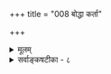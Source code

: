 +++
title = "008 बोद्धा कर्ता"

+++
<details><summary>मूलम्</summary>

बोद्धा कर्ता च भोक्ता दृढमवगमितः प्रत्यगर्थः प्रमाणैः कर्तृत्वाभाववादे स्वयमिह भगवानान्यपर्यं त्वगायत् ।  
कर्ता शास्त्रार्थवत्त्वात्कृतिषु च स पराधीन आभाषि सूत्रैश्चित्रैः कर्मप्रवाहैर्यतनविषमता सर्वतन्त्राविगीता ॥ ८ ॥
</details>

<details><summary>सर्वाङ्कषटीका - ८</summary>



[[164]] 

[आत्मनः कर्तृत्वादिः ] 

78. 

बोद्धा कर्ता च भोक्ता दृढमवगमितः प्रत्यगर्थः प्रमाणैः 

कर्तृत्वाभाववादे स्वयमिह भगवानान्यपर्यं त्वगायत् । कर्ता शास्त्रार्थवत्त्वात् कृतिषु च स पराधीन आभाषि सूत्रैः 

चित्रैः कर्मप्रवाहैर्यतनविषमता सर्वतन्त्राविगीता ॥8॥ 

एवमात्मा ज्ञानस्वरूपः **ज्ञाता** = ज्ञानाश्रयश्चेति ज्ञाधिकरणोक्तं साधितम् । आत्मनः ज्ञातृत्वं यथा स्वाभाविकं तथैव कर्तृत्वमपि स्वाभाविकमिति कर्त्रधिकरणसिद्धं निरूपयतिबोद्धेत्यादिना । **प्रत्यगर्थः** = अहमर्थः **बोद्धा** = ज्ञानाश्रयः **कर्ता** = प्रयत्नाश्रयः भोक्ता च **भोगाश्रयश्च** = सुखदुःखाद्याश्रयश्च प्रमाणैः प्रत्यक्षानुमानागमैः **दृढम्** = दुरपह्नवतया **अवगमितः** = निश्चितः ॥ 

ननु – 'प्रकृतेः क्रियमाणानि गुणैः कर्माणि सर्वशः । अहङ्कारविमूढात्मा कर्ताहमिति मन्यते ॥' (गी. 3-27) इति गुणानामेव कर्तृत्वम्, न त्वात्मन इति भगवतैव किलोक्तमित्यत्राह - कर्तृत्वाभावेत्यादि । इह **कर्तृत्वाभाववादे** = आत्मनः कर्तृत्वं नास्तीत्याद्यभिधानेऽस्मिन् **भगवान्** = गीतोपदेष्टा **आन्यपर्यम्** = अर्थान्तरपरताम् स्वयं तु **अगायत्** = तस्यामेव गीतीयां स्वयमेव हि ह्यभिदधे । 'अधिष्ठानं तथा कर्ता करणं च पृथग्विधम् । विविधाश्च पृथक्चेष्टा दैवं चैवात्र पञ्चमम् ॥' (गी. 18-14 ) 'शरीरवाङ्गनोभिर्यत्कर्म प्रारभते नरः । न्याय्यं वा विपरीतं वा पञ्चैते तस्य योनयः ॥ ' (१५) इति एकस्य कार्यस्य निष्पत्तौ शरीरेन्द्रियादीनां पञ्चानां अवर्जनीयतामभिधाय, 'तत्रैवं सति कर्तारमात्मानं केवलं तु यः । पश्यत्यकृतबुद्धित्वात्र स पश्यति दुर्मतिः ॥ (गी. 18 - 16 ) इति शरीरादिरहितस्य कर्तृत्वासंभवं हि स एवाह । लेखनादिकार्यं प्रति पत्रमषीलेखन्यादिसाधनानामवर्जनीयत्वमात्रेण पुरुषस्य लेखने कर्तृत्वमेव नास्तीति को वा ब्रवीति मतिमान् ? अत एव किलात्मानं 'कर्ता' इत्येव तस्मिन्नेव श्लोके स निरदिशत् ॥ 

ननु ' कार्यकारणकर्तृत्वे हेतुः प्रकृतिरुच्यते ' (गी. 13-20) इति कर्तृत्वस्य प्रकृतिसंबन्धाधीनत्वस्य भगवतैवाभिधानात् कथं तदित्यत्राह - कर्तेत्यादि । यदि उक्तवचनेन प्रकृतिरेव कर्तृत्वे हेतुः, तर्हि 'पुरुषस्सुखदुःखानां भोक्तृत्वे हेतुरुच्यते' इति तत्रैवोक्तत्वात् पुरुषस्य भोक्तृत्वमप्यङ्गीकार्यम् । भोक्तृत्वस्य भोगकर्तृत्वरूपत्वात् कर्तृत्वं सिद्धमेव । किञ्च यत्र भोक्तृत्वम्, तत्र कर्तृत्वमितिव्याप्तेः, तस्य कर्तृत्वमप्यावश्यकम् । अन्यथा अन्यः कर्ता, अन्यो भोक्ता इत्यापत्तिः । एवं सति 'पुण्यस्य फलमिच्छन्ति पुण्यं नेच्छन्ति' इति स्यात् । तत्रेष्टापत्तौ ‘कर्ता शास्त्रार्थवत्त्वात् ' ( ब्र. सू. 2-3-33 ) इति सूत्रशास्त्रानुभवादिविरोधः ॥ 

" 



एवं कर्तृत्वस्य सहजत्वेऽपि, अस्त्यन्यः कश्चन विशेष इत्याह-कृतिषु इत्यादिना । स च जीवः कृतिषु **पराधीनः** = परमात्माधीनः, न स्वतन्त्र इति सूत्रः 'परात्तु तच्छ्रुतेः' (ब्र.सू. 2-3-40) इत्यादिसूत्रैः **आभाषि** = स्पष्टमभ्यधायि । अतः जीवस्य कर्तृत्वं सहजमपि परमात्माधीनम् । ननु तर्हि पुण्यपापादिकमपि परमात्मन एव स्यात् । धन्विन एव खलु पापम्, न तु बाणस्य । किञ्च परमात्मनः सर्वान् प्रति साधारणत्वात् 

[[165]] 

 

पुण्यपापादिकमपि सर्वेषां समं स्यात् । ततश्च सुखदुःखादितारतम्यं न स्यात् । तारतम्यस्यापि परमात्माधीनत्वे, परमात्मनः वैषम्यम्, निर्घृणता च स्यात् । किञ्च जीवस्य स्वातन्त्र्याभावे कर्तृत्वमपि तस्य न स्यात् । 'स्वतन्त्रः कर्ता' इति खलु भगवान् पाणिनिः । इत्याद्याशङ्कायामाह - चित्रैरित्यादि । **चित्रैः** = स्वयमेव तरतमगुरुलघुभावाद्यापन्नैः विचित्रैः **कर्मप्रवाहैः** = अनादेः कालात् बीजाङ्करन्यायेन प्रवाहरूपेण प्रवृत्तैः जीवकर्मभिः **यतनविषमता** = प्रयत्नवैषम्यम्, तत्प्रयुक्तफलवैषम्यमित्यादिकम् **सर्वतन्त्राविगीता** = सर्वेष्वपि **तन्त्रेषु** = सिद्धान्तेषु संमता । नास्माकमेवेयं कल्पनेत्यर्थः ॥ 

वेदान्तशास्त्रस्य प्रतिकोटिभूतं शास्त्रं सांख्यमिति मर्मविदः । एवं प्रतिकोटिभूतविषयेषु ज्ञातृत्ववत् कर्तृत्वमप्येको मुख्यो विषयः । आत्मा खलु चैतन्यरूपः, न तु चेतनस्तेषाम् । अत एव चेतनचैतन्यपदे तेषां समानार्थके । प्रकृतिपरिणामभूतबुद्धितत्त्वस्य सान्निध्यात् ज्ञातृत्वं कल्प्यते चैतन्यरूप आत्मनि । कर्तृत्वं तु प्रकृतेरेव, न त्वात्मन इति सांख्याः । तदेतन्निराकृत्य पुरुषस्य ज्ञातृत्वं कर्तृत्वं च स्थापयामास भगवान् बादरायणः 'ज्ञोऽत एव' 'कर्ता शास्त्रार्थवत्त्वात् ' ( ब्र.सू. 2-3-4-5 ) इत्यधिकरणाभ्याम् । पूर्वं 'ज्ञानं च ज्ञातृधर्मः' इत्यादिना ज्ञातृत्वमात्मनः प्रसाधितम् । कर्तृत्वं निरूप्यतेऽस्मिन् श्लोके ॥ 

सांख्यानां मते आत्मा पुरुषशब्देन व्यपदिश्यते । स ज्ञानस्वरूपः, न ज्ञानाश्रयः । 'अहं जानामि' इत्यादिव्यवहारस्तु पुरुषस्य प्रकृतिसंसर्गवशाद्भवति । प्रकृतेः प्रथमः परिणामः महानित्युच्यते । तस्यैव बुद्धितत्त्वम् इति नामान्तरम् । पुरुषः स्वयं निर्धर्मकोऽपि बुद्धितत्त्वसंबन्धवशात् आत्मानं ज्ञातारं कर्तारं भोक्तारं च मन्यते । यदीदं सर्वं आत्मनः सहजो धर्मः, तर्हि सहजस्य कदाप्यनपायात् तस्य मुक्तिरेव न स्यात् । लोके कर्तृत्वज्ञातृत्वादीनां दुःखमिश्रितत्वस्यैव दर्शनात्, एभ्यो धर्मेभ्यो मोचनमन्तरा मुक्तिः कदापि न संभवति । श्रुतिरपि 'असंगो ह्ययम् ।' (बृ.6-3-15) इति सर्वसङ्गरहितत्वमेवास्य वक्तीति तेषामाशयः । सिद्धान्ते तु यद्यसङ्गत्वं स्वभावः, तर्हि संसारसंगो वा कथमस्य ? न च तदपि वस्तुतो नास्त्येवेति वाच्यम्, 'उभयोरपि संयोगः, तत्कृतस्सर्गः' (सां. का. 21) इति तदीयवचनविरुद्धत्वात् । प्रकृतिपुरुषयोरुभयोरपि विभुत्वेन सान्निध्यस्य सार्वदिकत्वादनिर्मोक्षप्रसङ्गः । कथं तर्हि 'असङ्गो ह्ययम्' इति श्रुतिरिति चेत्, उक्तं भगवतैवास्योत्तरम् - यथा सर्वगतं सौक्ष्म्यादाकाशं नोपलिप्यते । सर्वत्रावस्थितो देहे तथात्मा नोपलिप्यते ॥ (गी. 13-32 ) इति । तथा चात्मा स्वरूपतश्शुद्ध एव । कर्मकृतप्रकृतिसंसर्गवशात् स संसरति । अत एवौपाधिकः संसारः । स्वरूपतः 'असंगो ह्ययं पुरुषः' इत्युच्यत इत्यर्थः । एतन्मतं अग्रे श्लोकत्रयेण (70,71,72) उपवर्ण्य निराक्रियते । प्रकृते कर्तृत्वविषयमात्रं परीक्ष्यते साधनोपयोगित्वात् । निर्विशेषाद्वैतिनोऽपि आत्मनः कर्तृत्वं नाङ्गीकुर्वन्ति । तेऽप्यत्र विवक्षिताः ॥ 

/ 

इदं सर्वमपि बाह्यसांसारिककर्तृत्वमेवेति न शङ्क्यम्; न हि स्वशरीरप्रेरणादौ शरीरान्तरादिसहकारस्तस्य वर्तते । ' स स्वराड् भवति तस्य सर्वेषु लोकेषु कामचारो भवति', (छां. 7-25-2) इति मुक्तिकालिककर्तृत्वे शरीराद्यपेक्षा न हि तस्य वर्तते । कर्तृत्वस्य दुःखित्वव्याप्तत्वात् मुक्तौ कथं कर्तृत्वप्रसङ्गः । 

 

[[166]] 

अतः ‘कामचारो भवति' इत्यादिकं अर्थवादमात्रम् । अथवा अवरमुक्तिविषयमित्यपि न; मुक्तौ परापरभेदाभावादेः तत्तत्प्रकरणे विचार्यमाणत्वात् । 'मुक्तः दुःखी, कर्तृत्वात्' इत्यनुमाने कर्मवश्यत्वस्योपाधित्वात् । यत्र यत्र दुःखम्, तत्र कर्मवश्यत्वम्, इति साध्यव्यापकता । यत्र यत्र कर्तृत्वम्, तत्र सर्वत्र कर्मवश्यत्वमिति ईश्वरादावदर्शनात् साधनाव्यापकत्वम् । ईश्वरेऽपि जगत्सृष्ट्यादिकर्तृत्वदर्शनात् । ईश्वरः जीवविशेष एवेत्यादिरपि तत्प्रकरणे विचार्यते । एतत्सर्वमभिप्रेत्योक्तम् ' दृढमवगमितः' इति ॥ 

न चेदं सर्वं मिथ्यैवेति वाच्यम्; जगन्मिथ्यात्ववादस्यापि निराकरिष्यमाणत्वात् । यदि जीवस्य कर्तृत्वं, तर्हि ‘हेतुः प्रकृतिरुच्यते ' इत्यादिवचनं कथमिति चेत्, संसारावस्थायां कर्मवशाज्जडवद्बद्धस्य जीवस्य, करणकलेवरादियोगेन हि कर्तृत्वं अभिव्यज्यते, यथा वास्यादियोगेन तक्षणादिकर्तृत्वम् । एतदपि सूत्रितम् - 'यथा च तक्षोभयधा' ( ब्र. सू. 2-3-39) इति । कार्यसामान्ये हि साधनादिकारकापेक्षा अवर्जनीया । तावता वर्धक्यादेः तक्षणादिकर्तृत्वमेव नास्तीति न हि कश्चित् विवेकी वक्ति । न ह्येकंस्मात् कारणात् कुत्रापि कस्यचित् कार्यस्य निष्पत्तिः । नानाविधकारकमेलनेन हि कार्यं भवति । तत्र प्रत्येकं कारणत्वमेव नास्ति, मिलितानामेव कारणत्वमिति 'प्रतीत्यसमुदय' वादिनो बौद्धाः । इत्यादिकं पूर्वमेव (जड. 32,33) विस्तरेणावर्णि । किञ्च वेदान्तशास्त्रस्य बादरायणप्रणीतस्य साक्षात्प्रतिकोटिभूतं सांख्यशास्त्रमिति प्रायस्सर्वत्राधिकरणेषु तस्य पूर्वपक्षतया वर्णनादेव निश्चप्रचम् । अत एव ज्ञाधिकरणम्, कर्तृत्वाधिकरणं च सांख्यविरुद्धतया ज्ञातृत्वकर्तृत्वयोः स्थापनाय प्रवृत्तम् । 'शास्त्रार्थवत्त्वात्' इति सूत्रणेन ज्ञातृत्वकर्तृत्वभोक्तृत्वादीनां सामानाधिकरण्यस्यावश्यकता प्रादर्शि । अत एव कर्तापि कश्चन कारकः । तदभावे कार्यं कथं नाम भवेत् । अतः कर्तुरेव सतः आत्मनः, प्रकृतिसंबन्धात् आपूरणं भवति । नो चेत् 'कर्ता शास्त्रार्थवत्त्वात् ' इत्यादेर्विरोधः दुष्परिहरः ॥ 

1 

अत एव ज्ञाधिकरणम्, कर्त्रधिकरणम्, परायत्ताधिकरणं च वैदिकानां प्राणप्रायं मन्तव्यम् । वैदिकधर्मस्य मध्यकालिकबौद्धधर्मस्य चान्तरमेष्वधिकरणेष्वेव निहितम् । वैदिकास्तु सविशेषवादिनः, मध्यकालिकबौद्धाः तदनुयायिनश्च निर्विशेषवादिन इतीदमन्तरमप्यवगन्तव्यम् ॥ 

ननु 'सर्वं न्याय्यं युक्तिमत्त्वात्' इति समर्थयतस्तव कथमेषां निराकरणं युज्यत इति चेत्, आशयानभिज्ञो भवान् । अस्त्येषां सर्वेषामपि शास्त्राणामसङ्कीर्णो मर्यादाविशेष इत्यन्यत्र विस्तरेण प्रदर्शयामः । इदं तु वेदान्तशास्त्रं साख्यशास्त्रस्योत्तरशास्त्रम् । जयत्स्रष्टुर्जीववैलक्षण्यप्रदर्शनपरम् । 'अध्यात्मविद्या' पदवाच्यं सर्वश्रेष्ठमत्र विचारविषयः ॥ 

यथा लोकायतं शास्त्रं गौतमेन समीरितम् । लौकिकव्यवहाराणां विचारस्य प्रदर्शकम् ॥ एतदध्यात्मशास्त्रं तु बादरायणकर्तृकम् । जीवानां मोक्षशास्त्रं स्यात् वेदान्तैः प्रतिपादितम् ॥ पूर्वोत्तरे तु मीमांसे वाक्यशास्त्रं तु कथ्यते । वेद-वेदान्तवाक्यानां विचारो विषयस्तयोः ॥ 

1 

एवं निष्कृष्य मर्यादा द्रष्टव्या तु विवेकिना । न साङ्कर्यं क्वचिदपि शास्त्राणां तु परस्परम् ॥ 

[[167]] 

 

अयमाशयः – यत्तूक्तं ‘धन्विन एव पापम्, न बाणस्य' इति, तत्रैवं समाधिः । परमात्मा हि सूर्यालोकवत् सर्वेषां समानः । मनुष्यास्तु अनादिकालप्रवृत्तपुण्यपापवशात्, तेनालोकेन पुण्यं वा साधयेयुः, पापं वा संपादयेयुः । तत्र मनुष्याणां बुद्धिरेव नियामिका । न हि पुरुषा बाणवज्जडाः, किन्तु चैतन्यवन्तः । अतश्च तत्तद्बुद्ध्याद्यनुरोधेन तारतम्येन प्रवर्तन्ते । अतश्च प्रयत्नतारतम्यं फलतारतम्यं च पुरुषबुद्ध्यनुगुणम् । अतो न बाणन्यायः । एवं परमात्मनः साधारणत्वादेव, चेतनबुद्ध्यनुगुणत्वाच्च न वैषम्यनैर्धृण्यादिप्रसक्तिः । 

यदप्युक्तम् - जीवस्य स्वातंत्र्याभावे पाणिन्यनुशासनविरोध इति, अस्त्येव जीवस्यापि स्वातन्त्र्यमितरकारकापेक्षम् । परमात्मापेक्षया तु पारतन्त्र्यम् । आपेक्षिकस्वातन्त्र्यस्यापि तस्मिन् सत्त्वात् नानुशासनविरोधः । यस्तु सुकृती स्वस्य स्वातन्त्र्याभावमनुभवपर्यन्तं जानाति, तमधिकृत्योच्यते 'ब्रह्मण्याधाय कर्माणि सङ्गं त्यक्त्वा करोति यः । लिप्यते न स पापेन पद्मपत्रमिवाम्भसा ॥ ' ( गी. 5-10 ) इत्यादि । अन्यथा ' करोति यः' इति निर्देशोऽपि विरुद्ध्येत । एतेन - साधनानुष्ठानेऽपि नास्याधिकारः, कर्तृत्वस्याहंकारगर्भत्वात्, अहंकारस्य त्याज्यत्वेन सर्वैरप्यङ्गीकारात् - इत्यादिकं भावनाविशेषमात्रमिति मन्तव्यम् । अखण्डाद्विश्वचैतन्याज्जीवस्य प्रत्येकताभावहेतुरेवाहंकाराख्यं तत्त्वम् । तदेव यदि न स्याज्जीवस्य प्रत्येकताभावोऽप्यपगच्छेत् । तदा च का वा सेवा ? को वा सेवकः ? को वा सेव्यः ? अतः 'अहं स्वतन्त्रः' इत्यहंकार एव हेयः । न तु सहजयथावस्थितात्मस्वरूपानुसन्धानरूपः । परमात्मनोऽपि हि 'हन्ताहम्' इत्यनुसन्धानं दृश्यते ॥ 

अन्नपानादिकार्येषु कर्तृत्वं चेन्न दुष्यति । शास्त्रीयेषु च कार्येषु कथं दुष्येत्तु कर्तृता ॥ जडाजडविभागोऽपि न स्यादेवान्ततस्तदा । सुसूक्ष्मभावनास्त्वन्याः शास्त्रतत्त्वं तथेतरत् । शास्त्रं विज्ञानरूपं स्यात् भावनास्तु मनोभवाः । अन्योन्यं न विरुद्ध्यन्ते क्षेत्रभेदात्तयोस्सदा ॥ विचाराणां फलं शास्त्रं स्वरूपं च व्यवस्थितम् । अतश्चचक्षमं शास्त्रं न तथा स्युस्तु भावनाः ॥ 

T 

इदमत्र रहस्यमवधेयम् – ‘यः कारयति कर्माणि क्षेत्रज्ञं तं प्रचक्षते । यः करोति च कर्माणि भूतात्मानं विदुर्बुधाः ॥ जीवसंज्ञोऽन्तरात्मान्यः सहजस्सर्वदेहिनाम् । येन वेदयते सर्वाः सुखदुःखादिकाः क्रियाः ॥' (मनु.12) इत्याह भवभेषजशास्त्रम् । सर्वत्र भूतात्मा कर्ता, परमात्मा नियामकः । जीवात्मा त्वभिमानात् सर्वं स्वस्मिन्नेवारोप्य पश्यति । तेन बद्धः सुखदुःखादिकमनुभवति । यदा तत्त्वं जानन् अभिमानं क्रमशस्त्यजति, एतादृशमधिकृत्यैवोच्यते सदा मुक्त एव सः' (गी. 5-28 ) इति । अभिमानः स्वस्य परमात्मापेक्षया प्रत्येकताभिमानः । अयमेव स्वातन्त्र्याभिमानः । जीवाः खलु परमात्मांशभूताः । ' यथा सुदीप्तात्पावकाद्विस्फुलिङ्गाः सहस्रशः प्रभवन्ते सरूपाः । तथाक्षराद्विविधाः, सोम्य ! भावाः प्रजायन्ते तत्र चैवापियन्ति ॥ ' ( मुं2-11 ) ' ममैवांशो जीवलोके जीवभूतस्सनातनः' (गीता. 15-7), अंशो नानाव्यपदेशात् (ब्र.सू.2-3-41)इत्यादावेतत्प्रसिद्धम् । अंशत्वं कीदृशमित्यत्र बहुधा विवादे सत्यपि, जीवास्सर्वेऽपि स्वतः चैतन्यस्वरूपाः ब्रह्मांशभूताः, अत एव तच्छेषभूताः । भगवद्गीतायाः षष्ठेऽध्याये बहुत्र ब्रह्मशब्दः जीवपर एव व्याख्यायि । त्रयोदशाध्यायगताः परमात्ममहेश्वरब्रह्मादिशब्दाः जीव एव योज्यन्ते ॥ 

1 

वत्स! शब्दं परित्यज्य स्यादर्थे तव धीर्यदि । विचारेऽधिकृतस्त्वं स्याः नो चेत्तिष्ठ ततो बहिः ॥ 

 

[[168]] 

[यत्नसार्थक्यम् ] 

79. यद्भव्यं तन्न न स्यात् यदभवितृ न तद्यलकोट्याऽपि सिद्ध्येत् 

द्वेधाऽपि व्यर्थयत्ना नर इति यदि न स्वोक्तियत्नादिबाधात् । 

परब्रह्मणस्सकाशात् प्रत्येकताभावः यावान् दृढो भवति, तदनुगुणः तथैव पुण्यपापादिप्रवृत्तिः सुखदुःखादिश्चानिवार्यः । अयं प्रत्येकताभावः यावान् शिथिलो भवति, तदनुगुणतया तदीययोगक्षेमादिकं भगवानेव वहति । एतादृशमधिकृत्यैव 'एष एव साधु कर्म कारयति' (कौ. 3-9) इत्यादीनि, विपरीते पुरुषे विपरीतानि वचनानि च प्रवृत्तानि । अत एवाहमर्थनाशो न मोक्षः, किन्त्वहमर्थवैपुल्यमेव ॥ 

अतश्च भगवान् कर्ता आदेष्टा, कारयिता, संमन्ता, अनुमन्ता, सहकर्ता, साक्षी च कक्ष्याभेदेन तत्तज्जीवानां भवति । येषां प्रत्येकताभिमानः संपूर्णतया शिथिलः, तत्र भगवान् कर्ता भवति । त एव अवतारपुरुषाः । एत एव 'जडवत्पारतन्त्र्य' निदर्शनभूताः । तेषां भारं भगवान् संपूर्णतया वहति । एते भगवच्छायारूपाः । एतान् मनसि कृत्वैव पूर्वोक्तं मनुवचनं प्रवृत्तम् । येषामस्ति लेशतोऽभिमानः तेषां आदेष्टा, कारयिता, संमन्ता, भवति । अनन्तरम् अनुमन्ता भवति । ये तु पूर्णाभिमानिनः, स तेषां केवलं **साक्षी** = उदासीनो भवति । ये तु दुरभिमानिनः, तान् दण्डेन योजयति । अत्रापि कक्ष्याभेदास्सन्ति । पार्श्वे वर्तमानानपि दूरबन्धून् वदन्ति जनाः । अतिदूरे वर्तमानानपि समीपबन्धून् वदन्ति । एवमेव जीवपरमात्मनोरप्यन्तरमान्तरं विज्ञेयम् । ‘तद्दूरे तद्वदन्तिके' (ईश.) इत्यादिवचनमप्येतदर्थकम् । जीवस्य कर्तृत्वविषयो विचारः न तर्केण निर्णेयः, तपसैव सुज्ञेयः । अतोऽत्र व्यर्थविचारेण वर्धेत विचार इति बोध्यम् ॥ 

1 

T 

1 

एवं परमात्मनः कर्तृत्वं जीवस्वरूपानुगुणं वहुविधं भवति । अत एव तृतीयाध्यायगीतार्थसंग्रहे 'गुणेष्वारोप्य कर्तृताम् । सर्वेश्वरे वा न्यस्य' इति परमाचार्याः । किमधिकोक्त्या ! वेदान्तशास्त्रं हि सांख्यशास्त्रस्य साक्षात्प्रतिकोटिभूतम् । समन्वयाध्यायस्सर्वोऽपि हि सांख्यप्रक्रियानिराकरणपरेति संप्रतिपन्नम् । अविरोधाध्याय प्रथमपादस्सर्वोऽपि तथैव । ज्ञाधिकरणादिकं तु सांख्यनिराकरणपरं स्पष्टम् । कर्त्रधिकरणमपि तथैव । साधनाध्यायफलाध्यायौ तु सांख्यप्रक्रियायाः संपूर्णप्रतिकोटिभूतौ । एवं स्थिते वस्तुतत्त्वे निर्विशेषाद्वैतिनाम्, नवीन वेदान्तिनाञ्च सांख्यप्रक्रियानुसरणेन जीवस्वरूपादिनिरूपणं कथं वेदान्तशास्त्रं अनुमन्येतेति निर्मत्सरमालोचनीयम् । अधिकं परस्तात् । एतदुपर्यपि यदि जिज्ञासा- 

1 

। 

तद्विद्धि प्रणिपाताद्यैः सेवाद्यैः शिष्यवृत्तिभिः । उपदेक्ष्यन्ति ते तत्त्वं महान्तो योगिपुङ्गवाः ॥ ८ ॥
</details>
